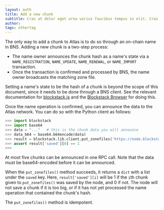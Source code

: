 ```yaml
---
layout: auth
title: Add a new chunk
subtitle: Cras at dolor eget urna varius faucibus tempus in elit. Cras a dui imperdiet, tempus metus quis, pharetra turpis.
author:
tags: othertag
---
```

The only way to add a chunk to Atlas is to do so through an on-chain name in
BNS.  Adding a new chunk is a two-step process:

* The name owner announces the chunk hash as a name's state
via a `NAME_REGISTRATION`, `NAME_UPDATE`, `NAME_RENEWAL`, or `NAME_IMPORT` transaction.
* Once the transaction is confirmed and processed by BNS, the name owner
  broadcasts the matching zone file.

Setting a name's state to be the hash of a chunk is beyond the scope of this
document, since it needs to be done through a BNS client.
See the relevant documentation for
[blockstack.js](https://github.com/blockstack/blockstack.js) and the [Blockstack
Browser](https://github.com/blockstack/blockstack-browser) for doing this.

Once the name operation is confirmed, you can announce the data to the
Atlas network.  You can do so with the Python client as follows:

```python
>>> import blockstack
>>> import base64
>>> data = "..."   # this is the chunk data you will announce
>>> data_b64 = base64.b64encode(data)
>>> result = blockstack.lib.client.put_zonefiles('https://node.blockstack.org:6263', [data_b64])
>>> assert result['saved'][0] == 1
>>>
```

At most five chunks can be announced in one RPC call.
Note that the data must be base64-encoded before it can be announced.

When the `put_zonefiles()` method succeeds, it returns a `dict` with a list
under the `saved` key.  Here, `result['saved'][i]` will be 1 if the `i`th
chunk given to `put_zonefiles()` was saved by the node, and 0 if not.
The node will not save a chunk if it is too big, or if it has not yet processed
the name operation that contained the chunk's hash.

The `put_zonefiles()` method is idempotent.
